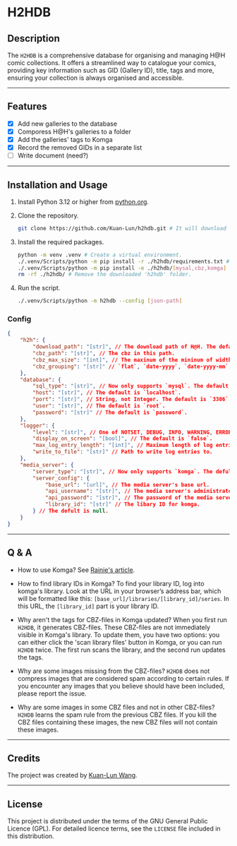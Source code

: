 # H2HDB

## Description

The `H2HDB` is a comprehensive database for organising and managing H@H comic collections. It offers a streamlined way to catalogue your comics, providing key information such as GID (Gallery ID), title, tags and more, ensuring your collection is always organised and accessible.

---

## Features

- [x] Add new galleries to the database
- [x] Comporess H@H's galleries to a folder
- [x] Add the galleries' tags to Komga
- [x] Record the removed GIDs in a separate list
- [ ] Write document (need?)

---

## Installation and Usage

1. Install Python 3.12 or higher from [python.org](https://www.python.org/downloads/).
1. Clone the repository.

    ```bash
    git clone https://github.com/Kuan-Lun/h2hdb.git # It will download a folder 'h2hdb'.
    ```

1. Install the required packages.

    ```bash
    python -m venv .venv # Create a virtual environment.
    ./.venv/Scripts/python -m pip install -r ./h2hdb/requirements.txt # Install the required packages.
    ./.venv/Scripts/python -m pip install -e ./h2hdb/[mysal,cbz,komga] # Install the h2hdb packages.
    rm -rf ./h2hdb/ # Remove the downloaded 'h2hdb' folder.
    ```

1. Run the script.

    ```bash
    ./.venv/Scripts/python -m h2hdb --config [json-path]
    ```

### Config

```json
{
    "h2h": {
        "download_path": "[str]", // The download path of H@H. The default is `download`.
        "cbz_path": "[str]", // The cbz in this path.
        "cbz_max_size": "[int]", // The maxinum of the mininum of width and height height. The default is `768`.
        "cbz_grouping": "[str]" // `flat`, `date-yyyy`, `date-yyyy-mm`, or `date-yyyy-mm-dd`. The default is `flat`.
    },
    "database": {
        "sql_type": "[str]", // Now only supports `mysql`. The default is `mysql`.
        "host": "[str]", // The default is `localhost`.
        "port": "[str]", // String, not Integer. The default is `3306`.
        "user": "[str]", // The default is `root`.
        "password": "[str]" // The default is `password`.
    },
    "logger": {
        "level": "[str]", // One of NOTSET, DEBUG, INFO, WARNING, ERROR, CRITICAL.
        "display_on_screen": "[bool]", // The default is `false`.
        "max_log_entry_length": "[int]", // Maximum length of log entries.
        "write_to_file": "[str]" // Path to write log entries to.
    },
    "media_server": {
        "server_type": "[str]", // Now only supports `komga`. The defult is ``.
        "server_config": {
            "base_url": "[url]", // The media server's base url.
            "api_username": "[str]", // The media server's administrator.
            "api_password": "[str]", // The password of the media server's adimistrator.
            "library_id": "[str]" // The libary ID for komga.
        } // The defult is null.
    }
}
```

---

## Q & A

- How to use Komga?
See [Rainie's article](https://home.gamer.com.tw/artwork.php?sn=5659465).

- How to find library IDs in Komga?
To find your library ID, log into komga's library. Look at the URL in your browser’s address bar, which will be formatted like this: `[base_url]/libraries/[library_id]/series`. In this URL, the `[library_id]` part is your library ID.

- Why aren't the tags for CBZ-files in Komga updated?
When you first run `H2HDB`, it generates CBZ-files. These CBZ-files are not immediately visible in Komga's library. To update them, you have two options: you can either click the 'scan library files' button in Komga, or you can run `H2HDB` twice. The first run scans the library, and the second run updates the tags.

- Why are some images missing from the CBZ-files?
`H2HDB` does not compress images that are considered spam according to certain rules. If you encounter any images that you believe should have been included, please report the issue.

- Why are some images in some CBZ files and not in other CBZ-files?
`H2HDB` learns the spam rule from the previous CBZ files. If you kill the CBZ files containing these images, the new CBZ files will not contain these images.

---

## Credits

The project was created by [Kuan-Lun Wang](https://www.klwang.tw/home/).

---

## License

This project is distributed under the terms of the GNU General Public Licence (GPL). For detailed licence terms, see the `LICENSE` file included in this distribution.
